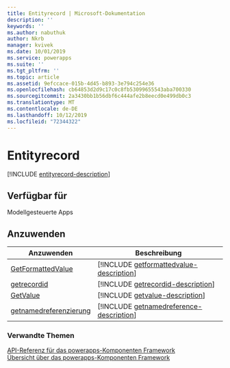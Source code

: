 ```yaml
---
title: Entityrecord | Microsoft-Dokumentation
description: ''
keywords: ''
ms.author: nabuthuk
author: Nkrb
manager: kvivek
ms.date: 10/01/2019
ms.service: powerapps
ms.suite: ''
ms.tgt_pltfrm: ''
ms.topic: article
ms.assetid: 9efccace-015b-4d45-b893-3e794c254e36
ms.openlocfilehash: cb64853d2d9c17c0c8fb53099655543aba700330
ms.sourcegitcommit: 2a3430bb1b56dbf6c444afe2b8eecd0e499db0c3
ms.translationtype: MT
ms.contentlocale: de-DE
ms.lasthandoff: 10/12/2019
ms.locfileid: "72344322"
---
```

# <a name="entityrecord"></a>Entityrecord


[!INCLUDE [entityrecord-description](includes/entityrecord-description.md)]

## <a name="available-for"></a>Verfügbar für 

Modellgesteuerte Apps

## <a name="methods"></a>Anzuwenden

|Anzuwenden|Beschreibung|
|-----|-----|
|[GetFormattedValue](entityrecord/getformattedvalue.md)|[!INCLUDE [getformattedvalue-description](entityrecord/includes/getformattedvalue-description.md)]|
|[getrecordid](entityrecord/getrecordid.md)|[!INCLUDE [getrecordid-description](entityrecord/includes/getrecordid-description.md)]|
|[GetValue](entityrecord/getvalue.md)|[!INCLUDE [getvalue-description](entityrecord/includes/getvalue-description.md)]|
|[getnamedreferenzierung](entityrecord/getnamedreference.md)|[!INCLUDE [getnamedreference-description](entityrecord/includes/getnamedreference-description.md)]|


### <a name="related-topics"></a>Verwandte Themen

[API-Referenz für das powerapps-Komponenten Framework](../reference/index.md)<br/>
[Übersicht über das powerapps-Komponenten Framework](../overview.md)